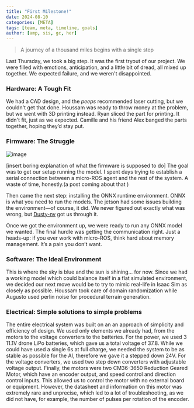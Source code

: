 ```yaml
---
title: "First Milestone!"
date: 2024-08-10
categories: [META]
tags: [team, meta, timeline, goals] 
author: [amp, sis, gc, her]
---
```


> A journey of a thousand miles begins with a single step

Last Thursday, we took a big step. It was the first tryout of our project. We were filled with emotions, anticipation, and a little bit of dread, all mixed up together. We expected failure, and we weren't disappointed.

### Hardware: A Tough Fit

We had a CAD design, and the *peeps* recommended laser cutting, but we couldn't get that done. Houssam was ready to throw money at the problem, but we went with 3D printing instead. Ryan sliced the part for printing. It didn't fit, just as we expected. Camille and his friend Alex banged the parts together, hoping they’d stay put.


### Firmware: The Struggle
![image](https://github.com/user-attachments/assets/fb555886-e2ff-465c-b662-a1af762f2362)

[insert boring explanation of what the firmware is supposed to do]
The goal was to get our setup running the model. 
I spent days trying to establish a serial connection between a micro-ROS agent and the rest of the system. 
A waste of time, honestly.(a post coming about that )

Then came the next step: installing the ONNX runtime environment. ONNX is what you need to run the models. 
The jetson had some issues building the environment—of course, it did. 
We never figured out exactly what was wrong, but [Dusty-nv](https://github.com/dusty-nv/jetson-containers)  got us through it.

Once we got the environment up, we were ready to run any ONNX model we wanted. The final hurdle was getting the communication right. Just a heads-up: if you ever work with micro-ROS, think hard about memory management. It’s a pain you don’t want.

### Software: The Ideal Environment
This is where the sky is blue and the sun is shining... for now. Since we had a working model which could balance itself in a flat simulated environment, we decided our next move would be to try to mimic real-life in Isaac Sim as closely as possible. Houssam took care of domain randomization while Augusto used perlin noise for procedural terrain generation. 

### Electrical: Simple solutions to simple problems
The entire electrical system was built on an an approach of simplicity and efficiency of design. We used only elements we already had, from the motors to the voltage converters to the batteries. 
For the power, we used 3 11.1V drone LiPo batteries, which gave us a total voltage of 37.8. While we could have used a single 6s at full charge, we needed the system to be as stable as possible for the AI, therefore we gave it a stepped down 24V.
For the voltage converters, we used two step down converters with adjustable voltage output.
Finally, the motors were two CM36-3650 Reduction Geared Motor, which have an encoder output, and speed control and direction control inputs. This allowed us to control the motor with no external board or equipment. However, the datasheet and information on this motor was extremely rare and unprecise, which led to a lot of troubleshooting, as we did not have, for example, the number of pulses per rotation of the encoder.

